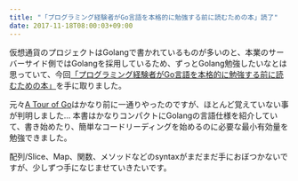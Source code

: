 ```yaml
---
title: "「プログラミング経験者がGo言語を本格的に勉強する前に読むための本」読了"
date: 2017-11-18T08:00:03+09:00
---
```

仮想通貨のプロジェクトはGolangで書かれているものが多いのと、本業のサーバーサイド側ではGolangを採用しているため、ずっとGolang勉強したいなとは思っていて、今回[「プログラミング経験者がGo言語を本格的に勉強する前に読むための本」](https://www.amazon.co.jp/dp/B06XJ86BFZ/)を手に取りました。

<!--more-->

元々[A Tour of Go](https://tour.golang.org/)はかなり前に一通りやったのですが、ほとんど覚えていない事が判明しました...
本書はかなりコンパクトにGolangの言語仕様を紹介していて、書き始めたり、簡単なコードリーディングを始めるのに必要な最小有効量を勉強できました。

配列/Slice、Map、関数、メソッドなどのsyntaxがまだまだ手におぼつかないですが、少しずつ手になじませていきたいです。